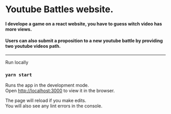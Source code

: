 # Youtube Battles website.

#### I develope a game on a react website, you have to guess witch video has more views.

#### Users can also submit a proposition to a new youtube battle by providing two youtube videos path.


------------------
Run locally

### `yarn start`

Runs the app in the development mode.<br />
Open [http://localhost:3000](http://localhost:3000) to view it in the browser.

The page will reload if you make edits.<br />
You will also see any lint errors in the console.
